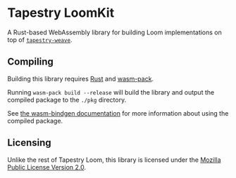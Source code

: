 # Tapestry LoomKit

A Rust-based WebAssembly library for building Loom implementations on top of [`tapestry-weave`](../weave).

## Compiling

Building this library requires [Rust](https://www.rust-lang.org/tools/install) and [wasm-pack](https://rustwasm.github.io/wasm-pack/installer/).

Running `wasm-pack build --release` will build the library and output the compiled package to the `./pkg` directory.

See [the wasm-bindgen documentation](https://rustwasm.github.io/docs/wasm-bindgen/reference/deployment.html) for more information about using the compiled package.

## Licensing

Unlike the rest of Tapestry Loom, this library is licensed under the [Mozilla Public License Version 2.0](./LICENSE).